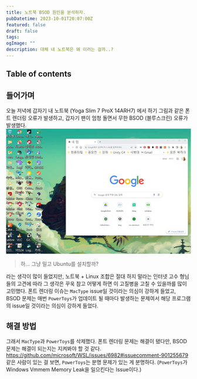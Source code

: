 ```yaml
---
title: 노트북 BSOD 원인을 분석하자.
pubDatetime: 2023-10-01T20:07:00Z
featured: false
draft: false
tags:
ogImage: ""
description: 대체 내 노트북은 왜 이러는 걸까..?
---
```


## Table of contents

## 들어가며

오늘 저녁에 갑자기 내 노트북 (Yoga Slim 7 ProX 14ARH7) 에서 하기 그림과 같은 폰트 렌더링 오류가 발생하고, 갑자기 팬이 엄청 돌면서 무한 BSOD (블루스크린) 오류가 발생했다.
![](/src/assets/image/analyze-cause-of-bsod-1696158899126.jpeg)

> 하... 그냥 밀고 Ubuntu를 설치할까?

라는 생각이 많이 들었지만, 노트북 + Linux 조합은 절대 하지 말라는 인터넷 고수 형님들의 고견에 따라 그 생각은 꾸욱 참고 어떻게 하면 이 고질병을 고칠 수 있을까를 많이 고민했다.
폰트 렌더링 이슈는 `MacType` issue일 것이라는 의심이 강하게 들었고, BSOD 문제는 매번 `PowerToys`가 업데이트 될 때마다 발생하는 문제여서 해당 프로그램의 issue일 것이라는 의심이 강하게 들었다.

## 해결 방법

그래서 `MacType`과 `PowerToys`를 삭제했다.
폰트 렌더링 문제는 해결이 됐다만, BSOD 문제는 해결이 되는지는 지켜봐야 할 것 같다.
<https://github.com/microsoft/WSL/issues/6982#issuecomment-901255679> 같은 사람이 있는 걸 보면, `PowerToys`는 분명 문제가 있는 게 분명하다. (`PowerToys`가 Windows Vmmem Memory Leak을 일으킨다는 Issue이다.)

